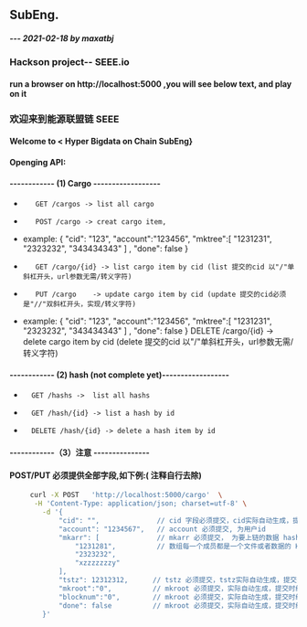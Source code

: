 ## SubEng.
##### --- 2021-02-18 by maxatbj
### Hackson project-- SEEE.io

#### run a browser on  http://localhost:5000 ,you will see below text, and play on it


### 欢迎来到能源联盟链 SEEE
####     Welcome to   < Hyper Bigdata on Chain SubEng} 
####     Openging API:

####       ------------ (1) Cargo ------------------
*        GET /cargos -> list all cargo 
*        POST /cargo -> creat cargo item, 
+ example: { "cid": "123", "account":"123456", "mktree":[ "1231231", "2323232", "343434343" ] ,  "done": false }
*        GET /cargo/{id} -> list cargo item by cid (list 提交的cid 以"/"单斜杠开头，url参数无需/转义字符)
*        PUT /cargo    -> update cargo item by cid (update 提交的cid必须是"//"双斜杠开头，实现/转义字符)
+  example: { "cid": "123", "account":"123456", "mktree":[ "1231231", "2323232", "343434343" ] ,  "done": false }
        DELETE /cargo/{id} -> delete cargo item by cid  (delete 提交的cid 以"/"单斜杠开头，url参数无需/转义字符)

####       ------------ (2) hash (not complete yet)------------------
 *       GET /hashs ->  list all hashs
 *       GET /hash/{id} -> list a hash by id
 *       DELETE /hash/{id} -> delete a hash item by id 

 #### ------------（3）注意 ---------------
 ####    POST/PUT 必须提供全部字段,如下例:( 注释自行去除)
``` bash           
     curl -X POST   'http://localhost:5000/cargo'  \
      -H 'Content-Type: application/json; charset=utf-8' \
        -d '{
            "cid": "",              // cid 字段必须提交，cid实际自动生成，提交时统一写空字符串""
            "account": "1234567",   // account 必须提交, 为用户id
            "mkarr": [              // mkarr 必须提交， 为要上链的数据 hash数组，
                "1231281",          // 数组每一个成员都是一个文件或者数据的 Hash 摘要值
                "2323232",
                "xzzzzzzzy"
            ],
            "tstz": 12312312,      // tstz 必须提交，tstz实际自动生成，提交时统一为数字: 0
            "mkroot":"0",          // mkroot 必须提交，实际自动生成，提交时统一为字符串: "0"
            "blocknum":"0",        // mkroot 必须提交，实际自动生成，提交时统一为字符串: "0"
            "done": false          // mkroot 必须提交，实际自动生成，提交时统一为布尔值:false
        }'
``` 

